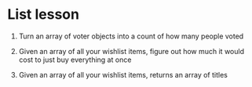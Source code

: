 # List lesson

1. Turn an array of voter objects into a count of how many people voted

2. Given an array of all your wishlist items, figure out how much it would cost to just buy everything at once

3. Given an array of all your wishlist items, returns an array of titles